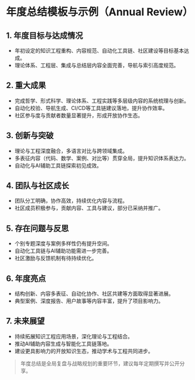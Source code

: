 # 年度总结模板与示例（Annual Review）

## 1. 年度目标与达成情况

- 年初设定的知识工程重构、内容规范、自动化工具链、社区建设等目标基本达成。
- 理论体系、工程层、集成与总结层内容全面完善，导航与索引高度规范。

## 2. 重大成果

- 完成哲学、形式科学、理论体系、工程实践等多层级内容的系统梳理与创新。
- 自动化校验、导航生成、CI/CD等工具链建议落地，提升协作效率。
- 社区参与度与贡献者数量显著提升，形成开放协作生态。

## 3. 创新与突破

- 理论与工程深度融合，多语言对比与跨领域集成。
- 多表征内容（代码、数学、案例、对比等）贯穿全局，提升知识体系表达力。
- 自动化与AI辅助工具链探索初见成效。

## 4. 团队与社区成长

- 团队分工明确，协作高效，持续优化内容与流程。
- 社区成员积极参与，贡献内容、工具与建议，部分已采纳并推广。

## 5. 存在问题与反思

- 个别专题深度与案例多样性仍有提升空间。
- 自动化工具链与AI辅助功能需进一步完善。
- 社区激励与反馈机制有待持续优化。

## 6. 年度亮点

- 结构创新、内容多表征、自动化协作、社区共建等方面取得显著进展。
- 典型案例、深度报告、用户故事等内容丰富，提升了项目影响力。

## 7. 未来展望

- 持续拓展知识工程应用场景，深化理论与工程结合。
- 推动AI辅助内容生成与智能化工具链落地。
- 建设更具影响力的开放知识生态，推动学术与工程共同进步。

> 年度总结是全局复盘与战略规划的重要环节，建议每年定期撰写并公开分享。
